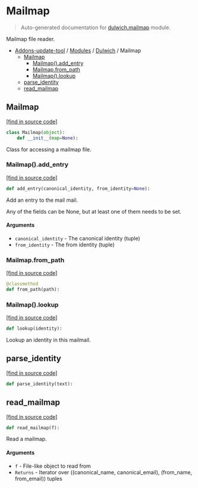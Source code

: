 # Mailmap

> Auto-generated documentation for [dulwich.mailmap](https://github.com/alchem1ster/AddOns-Update-Tool/blob/master/dulwich/mailmap.py) module.

Mailmap file reader.

- [Addons-update-tool](../README.md#addons-update-tool) / [Modules](../MODULES.md#addons-update-tool-modules) / [Dulwich](index.md#dulwich) / Mailmap
    - [Mailmap](#mailmap)
        - [Mailmap().add_entry](#mailmapadd_entry)
        - [Mailmap.from_path](#mailmapfrom_path)
        - [Mailmap().lookup](#mailmaplookup)
    - [parse_identity](#parse_identity)
    - [read_mailmap](#read_mailmap)

## Mailmap

[[find in source code]](https://github.com/alchem1ster/AddOns-Update-Tool/blob/master/dulwich/mailmap.py#L61)

```python
class Mailmap(object):
    def __init__(map=None):
```

Class for accessing a mailmap file.

### Mailmap().add_entry

[[find in source code]](https://github.com/alchem1ster/AddOns-Update-Tool/blob/master/dulwich/mailmap.py#L70)

```python
def add_entry(canonical_identity, from_identity=None):
```

Add an entry to the mail mail.

Any of the fields can be None, but at least one of them needs to be
set.

#### Arguments

- `canonical_identity` - The canonical identity (tuple)
- `from_identity` - The from identity (tuple)

### Mailmap.from_path

[[find in source code]](https://github.com/alchem1ster/AddOns-Update-Tool/blob/master/dulwich/mailmap.py#L111)

```python
@classmethod
def from_path(path):
```

### Mailmap().lookup

[[find in source code]](https://github.com/alchem1ster/AddOns-Update-Tool/blob/master/dulwich/mailmap.py#L91)

```python
def lookup(identity):
```

Lookup an identity in this mailmail.

## parse_identity

[[find in source code]](https://github.com/alchem1ster/AddOns-Update-Tool/blob/master/dulwich/mailmap.py#L24)

```python
def parse_identity(text):
```

## read_mailmap

[[find in source code]](https://github.com/alchem1ster/AddOns-Update-Tool/blob/master/dulwich/mailmap.py#L37)

```python
def read_mailmap(f):
```

Read a mailmap.

#### Arguments

  - `f` - File-like object to read from
- `Returns` - Iterator over
    ((canonical_name, canonical_email), (from_name, from_email)) tuples
